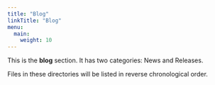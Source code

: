 ```yaml
---
title: "Blog"
linkTitle: "Blog"
menu:
  main:
    weight: 10
---
```



This is the **blog** section. It has two categories: News and Releases.

Files in these directories will be listed in reverse chronological order.

